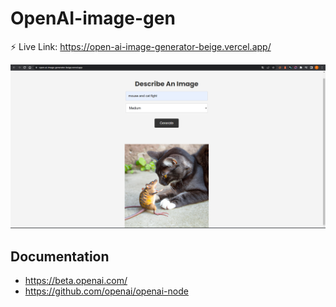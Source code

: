 # OpenAI-image-gen
⚡️ Live Link: https://open-ai-image-generator-beige.vercel.app/

![preview](public/screen.png)

## Documentation
- https://beta.openai.com/
- https://github.com/openai/openai-node
